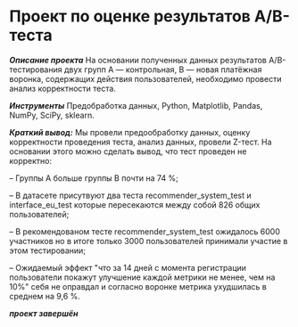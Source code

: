 # Проект по оценке результатов A/B-теста

***Описание проекта*** На основании полученных данных результатов A/B-тестирования двух групп А — контрольная, B — новая платёжная воронка, содержащих действия пользователей, необходимо провести анализ корректности теста.

***Инструменты*** Предобработка данных, Python, Matplotlib, Pandas, NumPy, SciPy, sklearn. 

***Краткий вывод:*** Мы провели предообработку данных, оценку корректности проведения теста, анализ данных, провели Z-тест. На основании этого можно сделать вывод, что тест проведен не корректно: 

– Группы A больше группы B почти на 74 %;

– В датасете присутвуют два теста recommender_system_test и interface_eu_test которые пересекаются между собой 826 общих пользователей;

– В рекомендованом тесте recommender_system_test ожидалось 6000 участников но в итоге только 3000 пользователей принимали участие в этом тестировании;

– Ожидаемый эффект "что за 14 дней с момента регистрации пользователи покажут улучшение каждой метрики не менее, чем на 10%" себя не оправдал и согласно воронке метрика ухудшилась в среднем на 9,6 %.
 
***проект завершён***
